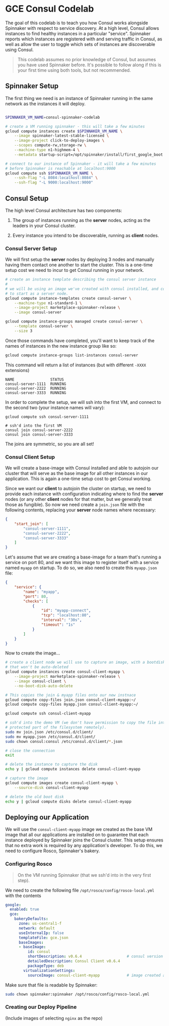 # GCE Consul Codelab

The goal of this codelab is to teach you how Consul works alongside Spinnaker
with respect to service discovery. At a high level, Consul allows instances to
find healthy instances in a particular "service". Spinnaker reports which
instances are registered with and serving traffic in Consul, as well as allow
the user to toggle which sets of instances are discoverable using Consul.

> This codelab assumes no prior knowledge of Consul, but assumes you have used
> Spinnaker before. It's possible to follow along if this is your first time
> using both tools, but not recommended.

## Spinnaker Setup

The first thing we need is an instance of Spinnaker running in the same network
as the instances it will deploy.

```bash

SPINNAKER_VM_NAME=consul-spinnaker-codelab

# create a VM running spinnaker - this will take a few minutes
gcloud compute instances create $SPINNAKER_VM_NAME \
    --image spinnaker-latest-stable-licensed \
    --image-project click-to-deploy-images \
    --scopes compute-rw,storage-rw \
    --machine-type n1-highmem-4 \
    --metadata startup-script=/opt/spinnaker/install/first_google_boot.sh,consul_enabled=true

# connect to our instance of Spinnaker - it will take a few minutes
# before Spinnaker is reachable at localhost:9000
gcloud compute ssh $SPINNAKER_VM_NAME \
	--ssh-flag "-L 8084:localhost:8084" \
	--ssh-flag "-L 9000:localhost:9000"
```

## Consul Setup

The high level Consul architecture has two components:

1. The group of instances running as the __server__ nodes, acting as the
   leaders in your Consul cluster.

2. Every instance you intend to be discoverable, running as __client__
   nodes.

### Consul Server Setup

We will first setup the __server__ nodes by deploying 3 nodes and manually
having them contact one another to start the cluster. This is a one-time setup
cost we need to incur to get Consul running in your network.

```bash
# create an instance template describing the consul server instance
#
# we will be using an image we've created with consul installed, and configured
# to start as a server node.
gcloud compute instance-templates create consul-server \
    --machine-type n1-standard-1 \
    --image-project marketplace-spinnaker-release \
    --image consul-server

gcloud compute instance-groups managed create consul-server \
    --template consul-server \
    --size 3
```

Once those commands have completed, you'll want to keep track of the names of
instances in the new instance group like so:

```bash
gcloud compute instance-groups list-instances consul-server
```

This command will return a list of instances (but with different `-XXXX`
extensions)

```
NAME                STATUS
consul-server-1111  RUNNING
consul-server-2222  RUNNING
consul-server-3333  RUNNING
```

In order to complete the setup, we will ssh into the first VM, and connect to
the second two (your instance names will vary):

```
gcloud compute ssh consul-server-1111

# ssh'd into the first VM
consul join consul-server-2222
consul join consul-server-3333
```

The joins are symmetric, so you are all set!

### Consul Client Setup

We will create a base-image with Consul installed and able to autojoin our
cluster that will serve as the base image for all other instances in our
application. This is again a one-time setup cost to get Consul working.

Since we want our __client__ to autojoin the cluster on startup, we need to
provide each instance with configuration indicating where to find the
__server__ nodes (or any other __client__ nodes for that matter, but we
generally treat those as fungible). So now we need create a `join.json` file
with the following contents, replacing your __server__ node names where
necessary:

```json
{
    "start_join": [
        "consul-server-1111",
        "consul-server-2222",
        "consul-server-3333"
    ]
}
```

Let's assume that we are creating a base-image for a team that's running a
service on port 80, and we want this image to register itself with a service
named `myapp` on startup. To do so, we also need to create this `myapp.json`
file:

```json
{
    "service": {
        "name": "myapp",
        "port": 80,
        "checks": [
            {
                "id": "myapp-connect",
                "tcp": "localhost:80",
                "interval": "30s",
                "timeout": "1s"
            }
        ]
    }
}
```

Now to create the image...

```bash
# create a client node we will use to capture an image, with a bootdisk
# that won't be auto-deleted
gcloud compute instances create consul-client-myapp \
    --image-project marketplace-spinnaker-release \
    --image consul-client \
    --no-boot-disk-auto-delete

# This copies the join & myapp files onto our new instnace
gcloud compute copy-files join.json consul-client-myapp:~/
gcloud compute copy-files myapp.json consul-client-myapp:~/

gcloud compute ssh consul-client-myapp

# ssh'd into the demo VM (we don't have permission to copy the file into this
# protected part of the filesystem remotely).
sudo mv join.json /etc/consul.d/client/
sudo mv myapp.json /etc/consul.d/client/
sudo chown consul:consul /etc/consul.d/client/*.json

# close the connection
exit

# delete the instance to capture the disk
echo y | gcloud compute instances delete consul-client-myapp

# capture the image
gcloud compute images create consul-client-myapp \
    --source-disk consul-client-myapp

# delete the old boot disk
echo y | gcloud compute disks delete consul-client-myapp
```

## Deploying our Application

We will use the `consul-client-myapp` image we created as the base VM image
that all our applications are installed on to guarantee that each instance
deployed by Spinnaker joins the Consul cluster. This setup ensures that no
extra work is required by any application's developer. To do this, we need to
configure Rosco, Spinnaker's bakery.

### Configuring Rosco

> On the VM running Spinnaker (that we ssh'd into in the very first step).

We need to create the following file `/opt/rosco/config/rosco-local.yml` with
the contents

```yaml
google:
  enabled: true
  gce:
    bakeryDefaults:
      zone: us-central1-f
      network: default
      useInternalIp: false
      templateFile: gce.json
      baseImages:
      - baseImage:
          id: consul
          shortDescription: v0.6.4                    # consul version
          detailedDescription: Consul Client v0.6.4
          packageType: deb
        virtualizationSettings:
          sourceImage: consul-client-myapp            # image created above
```

Make sure that file is readable by Spinnaker:

```bash
sudo chown spinnaker:spinnaker /opt/rosco/config/rosco-local.yml
```

### Creating our Deploy Pipeline

(Include images of selecting `nginx` as the repo)
